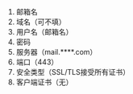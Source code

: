 1. 邮箱名
2. 域名（可不填）
3. 用户名（邮箱名）
4. 密码
5. 服务器（mail.****.com）
6. 端口（443）
7. 安全类型（SSL/TLS接受所有证书）
8. 客户端证书（无）